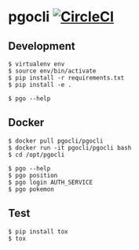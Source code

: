# pgocli [![CircleCI](https://circleci.com/gh/pgocli/pgocli.svg?style=svg)](https://circleci.com/gh/pgocli/pgocli)

## Development

```shell
$ virtualenv env
$ source env/bin/activate
$ pip install -r requirements.txt
$ pip install -e .

$ pgo --help
```

## Docker

```shell
$ docker pull pgocli/pgocli
$ docker run -it pgocli/pgocli bash
$ cd /opt/pgocli

$ pgo --help
$ pgo position
$ pgo login AUTH_SERVICE
$ pgo pokemon
```

## Test

```shell
$ pip install tox
$ tox
```
